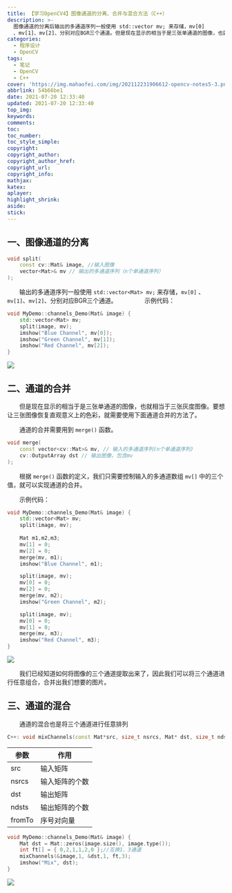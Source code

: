 ```yaml
---
title: 【学习OpenCV4】图像通道的分离、合并与混合方法（C++）
description: >-
  图像通道的分离后输出的多通道序列一般使用 std::vector mv; 来存储，mv[0]
  、mv[1]、mv[2]、分别对应BGR三个通道。但是现在显示的相当于是三张单通道的图像，也就相当于三张灰度图像。要想让三张图像恢复直观意义上的色彩，就需要使用下面通道合并的方法了。
categories:
  - 程序设计
  - OpenCV
tags:
  - 笔记
  - OpenCV
  - C++
cover: 'https://img.mahaofei.com/img/202112231906612-opencv-notes5-3.png'
abbrlink: 54b66be1
date: 2021-07-20 12:33:40
updated: 2021-07-20 12:33:40
top_img:
keywords:
comments:
toc:
toc_number:
toc_style_simple:
copyright:
copyright_author:
copyright_author_href:
copyright_url:
copyright_info:
mathjax:
katex:
aplayer:
highlight_shrink:
aside:
stick:
---
```


## 一、图像通道的分离
```cpp
void split(
	const cv::Mat& image, //输入图像
	vector<Mat>& mv // 输出的多通道序列（n个单通道序列）
);
```
&emsp;&emsp;输出的多通道序列一般使用 `std::vector<Mat> mv;` 来存储，`mv[0]` 、`mv[1]`、`mv[2]`、分别对应BGR三个通道。
&emsp;&emsp;
&emsp;&emsp;示例代码：

```cpp
void MyDemo::channels_Demo(Mat& image) {
	std::vector<Mat> mv;
	split(image, mv);
	imshow("Blue Channel", mv[0]);
	imshow("Green Channel", mv[1]);
	imshow("Red Channel", mv[2]);
}
```
![](https://img.mahaofei.com/img/202112231906925-opencv-notes5-1.png)




## 二、通道的合并
&emsp;&emsp;但是现在显示的相当于是三张单通道的图像，也就相当于三张灰度图像。要想让三张图像恢复直观意义上的色彩，就需要使用下面通道合并的方法了。

&emsp;&emsp;通道的合并需要用到 `merge()` 函数。
```cpp
void merge(
	const vector<cv::Mat>& mv, // 输入的多通道序列(n个单通道序列)
	cv::OutputArray dst // 输出图像，包含mv
);
```
&emsp;&emsp;根据 `merge()` 函数的定义，我们只需要控制输入的多通道数组 `mv[]` 中的三个值，就可以实现通道的合并。

&emsp;&emsp;示例代码：
```cpp
void MyDemo::channels_Demo(Mat& image) {
	std::vector<Mat> mv;
	split(image, mv);
	
	Mat m1,m2,m3;
	mv[1] = 0;
	mv[2] = 0;
	merge(mv, m1);
	imshow("Blue Channel", m1);

	split(image, mv);
	mv[0] = 0;
	mv[2] = 0;
	merge(mv, m2);
	imshow("Green Channel", m2);

	split(image, mv);
	mv[0] = 0;
	mv[1] = 0;
	merge(mv, m3);
	imshow("Red Channel", m3);
}
```

![](https://img.mahaofei.com/img/202112231906838-opencv-notes5-2.png)



&emsp;&emsp;我们已经知道如何将图像的三个通道提取出来了，因此我们可以将三个通道进行任意组合，合并出我们想要的图片。

## 三、通道的混合
&emsp;&emsp;通道的混合也是将三个通道进行任意排列
```cpp
C++: void mixChannels(const Mat*src, size_t nsrcs, Mat* dst, size_t ndsts, const int* fromTo, size_t npairs)
```
| 参数   | 作用           |
| ------ | -------------- |
| src    | 输入矩阵       |
| nsrcs  | 输入矩阵的个数 |
| dst    | 输出矩阵       |
| ndsts  | 输出矩阵的个数 |
| fromTo | 序号对向量     |

```cpp
void MyDemo::channels_Demo(Mat& image) {
	Mat dst = Mat::zeros(image.size(), image.type());
	int ft[] = { 0,2,1,1,2,0 };//互换1、3通道
	mixChannels(&image,1, &dst,1, ft,3);
	imshow("Mix", dst);
}
```


![](https://img.mahaofei.com/img/202112231906612-opencv-notes5-3.png)